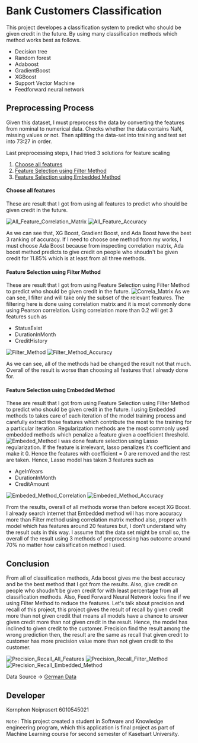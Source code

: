 # Bank Customers Classification
This project developes a classification system to predict who should be given credit in the future. By using many classification methods which method works best as follows.
- Decision tree
- Random forest
- Adaboost
- GradientBoost
- XGBoost
- Support Vector Machine
- Feedforward neural network 

## Preprocessing Process
Given this dataset, I must preprocess the data by converting the features from nominal to numerical data. Checks whether the data contains NaN, missing values or not. Then splitting the data-set into training and test set into 73:27 in order.

Last preprocessing steps, I had tried 3 solutions for feature scaling
1) [Choose all features](#Choose-all-features)
2) [Feature Selection using Filter Method](#Feature-Selection-using-Filter-Method)
3) [Feature Selection using Embedded Method](#Feature-Selection-using-Embedded-Method)

#### Choose all features
These are result that I got from using all features to predict who should be given credit in the future.

![All_Feature_Correlation_Matrix](image_result/all_features.JPG)
![All_Feature_Accuracy](image_result/all_feature_acc.JPG)

As we can see that, XG Boost, Gradient Boost, and Ada Boost have the best 3 ranking of accuracy. If I need to choose one method from my works, I must choose Ada Boost because from inspecting correlation matrix, Ada boost method predicts to give credit on people who shoudn't be given credit for 11.85% which is at least from all three methods.


#### Feature Selection using Filter Method
These are result that I got from using Feature Selection using Filter Method to predict who should be given credit in the future.
![Correla_Matrix](image_result/correla_matrix.JPG)
As we can see, I filter and will take only the subset of the relevant features. The filtering here is done using correlation matrix and it is most commonly done using Pearson correlation. Using correlation more than 0.2 will get 3 features such as
- StatusExist
- DurationInMonth    
- CreditHistory

![Filter_Method](image_result/filter_method.JPG)
![Filter_Method_Accuracy](image_result/filter_method_acc.JPG)

As we can see, all of the methods had be changed the result not that much. Overall of the result is worse than choosing all features that I already done for.

#### Feature Selection using Embedded Method
These are result that I got from using Feature Selection using Filter Method to predict who should be given credit in the future.
I using Embedded methods to takes care of each iteration of the model training process and carefully extract those features which contribute the most to the training for a particular iteration. Regularization methods are the most commonly used embedded methods which penalize a feature given a coefficient threshold.
![Embeded_Method](image_result/embeded_method.JPG)
I was done feature selection using Lasso regularization. If the feature is irrelevant, lasso penalizes it’s coefficient and make it 0. Hence the features with coefficient = 0 are removed and the rest are taken. Hence, Lasso model has taken 3 features such as
- AgeInYears
- DurationInMonth
- CreditAmount

![Embeded_Method_Correlation](image_result/embedded_method_cor.JPG)
![Embeded_Method_Accuracy](image_result/embedded_acc.JPG)

From the results, overall of all methods worse than before except XG Boost. I already search internet that Embedded method will has more accuracy more than Filter method using correlation matrix method also, proper with model which has features around 20 features but, I don't understand why the result outs in this way.
I assume that the data set might be small so, the overall of the result using 3 methods of preprocessing has outcome around 70% no matter how calssification method I used. 

## Conclusion
From all of classification methods, Ada boost gives me the best accuracy and be the best method that I got from the results. Also, give credit on people who shoudn't be given credit for with least percentage from all classification methods.
Also, Feed Forward Neural Network looks fine if we using Filter Method to reduce the features.
Let's talk about precision and recall of this project,
this project gives the result of recall by given credit more than not given credit that means all models have a chance to answer given credit more than not given credit in the result. Hence, the model has inclined to given credit to the customer.
Precision find the result among the wrong prediction then, the result are the same as recall that given credit to customer has more precision value more than not given credit to the customer.

![Precision_Recall_All_Features](image_result/prec_recall_all_feature.JPG)
![Precision_Recall_Filter_Method](image_result/prec_recall_filter_method.JPG)
![Precision_Recall_Embedded_Method](image_result/prec_recall_embedded_method.JPG)

Data Source -> [German Data](https://archive.ics.uci.edu/ml/datasets/statlog+(german+credit+data))

## Developer
Kornphon    Noiprasert  6010545021 

`Note:` This project created a student in Software and Knowledge engineering program, which this application is final project as part of Machine Learning course for second semester of Kasetsart University.